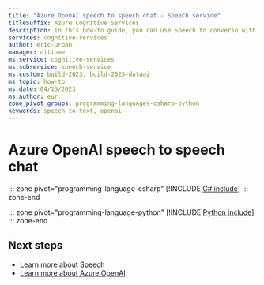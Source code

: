 ```yaml
---
title: "Azure OpenAI speech to speech chat - Speech service"
titleSuffix: Azure Cognitive Services
description: In this how-to guide, you can use Speech to converse with Azure OpenAI. The text recognized by the Speech service is sent to Azure OpenAI. The text response from Azure OpenAI is then synthesized by the Speech service.
services: cognitive-services
author: eric-urban
manager: nitinme
ms.service: cognitive-services
ms.subservice: speech-service
ms.custom: build-2023, build-2023-dataai
ms.topic: how-to
ms.date: 04/15/2023
ms.author: eur
zone_pivot_groups: programming-languages-csharp-python
keywords: speech to text, openai
---
```


# Azure OpenAI speech to speech chat 

::: zone pivot="programming-language-csharp"
[!INCLUDE [C# include](./includes/quickstarts/openai-speech/csharp.md)]
::: zone-end

::: zone pivot="programming-language-python"
[!INCLUDE [Python include](./includes/quickstarts/openai-speech/python.md)]
::: zone-end

## Next steps

- [Learn more about Speech](overview.md)
- [Learn more about Azure OpenAI](../openai/overview.md)
